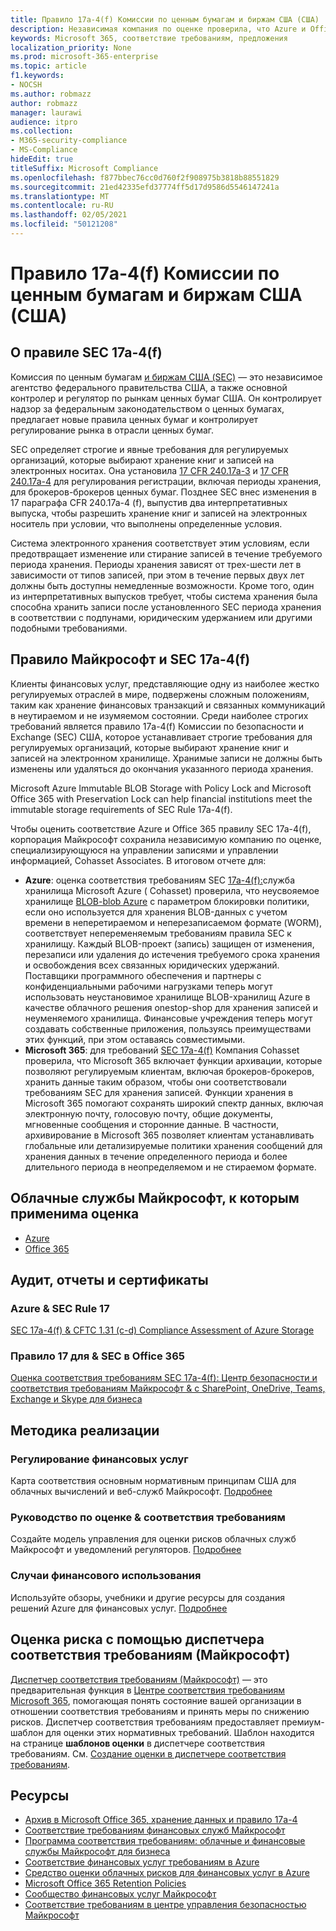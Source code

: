 ```yaml
---
title: Правило 17a-4(f) Комиссии по ценным бумагам и биржам США (США)
description: Независимая компания по оценке проверила, что Azure и Office 365 могут помочь финансовым компаниям соответствовать правилу SEC 17a-4(f) по хранению записей и неуменяемым требованиям к хранилищу.
keywords: Microsoft 365, соответствие требованиям, предложения
localization_priority: None
ms.prod: microsoft-365-enterprise
ms.topic: article
f1.keywords:
- NOCSH
ms.author: robmazz
author: robmazz
manager: laurawi
audience: itpro
ms.collection:
- M365-security-compliance
- MS-Compliance
hideEdit: true
titleSuffix: Microsoft Compliance
ms.openlocfilehash: f877bbec76cc0d760f2f908975b3818b88551829
ms.sourcegitcommit: 21ed42335efd37774ff5d17d9586d5546147241a
ms.translationtype: MT
ms.contentlocale: ru-RU
ms.lasthandoff: 02/05/2021
ms.locfileid: "50121208"
---
```

# <a name="securities-and-exchange-commission-sec-rule-17a-4f-united-states"></a>Правило 17a-4(f) Комиссии по ценным бумагам и биржам США (США)

## <a name="about-sec-rule-17a-4f"></a>О правиле SEC 17a-4(f)

Комиссия по ценным бумагам [и биржам США (SEC)](https://www.sec.gov/) — это независимое агентство федерального правительства США, а также основной контролер и регулятор по рынкам ценных бумаг США. Он контролирует надзор за федеральным законодательством о ценных бумагах, предлагает новые правила ценных бумаг и контролирует регулирование рынка в отрасли ценных бумаг.

SEC определяет строгие и явные требования для регулируемых организаций, которые выбирают хранение книг и записей на электронных носитах. Она установила [17 CFR 240.17a-3](https://www.govinfo.gov/app/details/CFR-2012-title17-vol3/CFR-2012-title17-vol3-sec240-17a-3) и [17 CFR 240.17a-4](https://www.ecfr.gov/cgi-bin/text-idx?mc=true&node=pt17.4.240&rgn=div5#se17.4.240_117a_64) для регулирования регистрации, включая периоды хранения, для брокеров-брокеров ценных бумаг. Позднее SEC [](https://www.sec.gov/rules/interp/34-47806.htm) внес изменения в 17 параграфа CFR 240.17a-4 (f), выпустив два интерпретативных выпуска, чтобы разрешить хранение книг и записей на электронных носитель при условии, что выполнены определенные условия.

Система электронного хранения соответствует этим условиям, если предотвращает изменение или стирание записей в течение требуемого периода хранения. Периоды хранения зависят от трех-шести лет в зависимости от типов записей, при этом в течение первых двух лет должны быть доступны немедленные возможности. Кроме того, один из интерпретативных выпусков требует, чтобы система хранения была способна хранить записи после установленного SEC периода хранения в соответствии с подпунами, юридическим удержанием или другими подобными требованиями.

## <a name="microsoft-and-sec-rule-17a-4f"></a>Правило Майкрософт и SEC 17a-4(f)

Клиенты финансовых услуг, представляющие одну из наиболее жестко регулируемых отраслей в мире, подвержены сложным положениям, таким как хранение финансовых транзакций и связанных коммуникаций в неутираемом и не изумяемом состоянии. Среди наиболее строгих требований является правило 17a-4(f) Комиссии по безопасности и Exchange (SEC) США, которое устанавливает строгие требования для регулируемых организаций, которые выбирают хранение книг и записей на электронном хранилище. Хранимые записи не должны быть изменены или удаляться до окончания указанного периода хранения.

Microsoft Azure Immutable BLOB Storage with Policy Lock and Microsoft Office 365 with Preservation Lock can help financial institutions meet the immutable storage requirements of SEC Rule 17a-4(f).

Чтобы оценить соответствие Azure и Office 365 правилу SEC 17a-4(f), корпорация Майкрософт сохранила независимую компанию по оценке, специализирующуюся на управлении записями и управлении информацией, Cohasset Associates. В итоговом отчете для:

- **Azure**: оценка соответствия требованиям SEC [17a-4(f):](https://servicetrust.microsoft.com/ViewPage/MSComplianceGuide?command=Download&downloadType=Document&downloadId=19b08fd4-d276-43e8-9461-715981d0ea20&docTab=4ce99610-c9c0-11e7-8c2c-f908a777fa4d_GRC_Assessment_Reports)служба хранилища Microsoft Azure ( Cohasset) проверила, что неусвояемое хранилище [BLOB-blob Azure](/azure/storage/blobs/storage-blob-immutable-storage) с параметром блокировки политики, если оно используется для хранения BLOB-данных с учетом времени в неперетираемом и неперезаписаемом формате (WORM), соответствует непеременяемым требованиям правила SEC к хранилищу. Каждый BLOB-проект (запись) защищен от изменения, перезаписи или удаления до истечения требуемого срока хранения и освобождения всех связанных юридических удержаний. Поставщики программного обеспечения и партнеры с конфиденциальными рабочими нагрузками теперь могут использовать неустановимое хранилище BLOB-хранилищ Azure в качестве облачного решения onestop-shop для хранения записей и неуменяемого хранилища. Финансовые учреждения теперь могут создавать собственные приложения, пользуясь преимуществами этих функций, при этом оставаясь совместимыми.
- **Microsoft 365**: для требований [SEC 17a-4(f)](/microsoft-365/compliance/retention-regulatory-requirements#sec-17a-4f-finra-4511c-and-cftc-131c-d) Компания Cohasset проверила, что Microsoft 365 включает функции архивации, которые позволяют регулируемым клиентам, включая брокеров-брокеров, хранить данные таким образом, чтобы они соответствовали требованиям SEC для хранения записей. Функции хранения в Microsoft 365 помогают сохранять широкий спектр данных, включая электронную почту, голосовую почту, общие документы, мгновенные сообщения и сторонние данные. В частности, архивирование в Microsoft 365 позволяет клиентам устанавливать глобальные или детализируемые политики хранения сообщений для хранения данных в течение определенного периода и более длительного периода в неопределяемом и не стираемом формате.

## <a name="microsoft-in-scope-cloud-services"></a>Облачные службы Майкрософт, к которым применима оценка

- [Azure](https://gallery.technet.microsoft.com/Overview-of-Azure-c1be3942)
- [Office 365](https://aka.ms/Office365ComplianceOfferings)

## <a name="audits-reports-and-certificates"></a>Аудит, отчеты и сертификаты

### <a name="azure--sec-rule-17"></a>Azure & SEC Rule 17

[SEC 17a-4(f) & CFTC 1.31 (c-d) Compliance Assessment of Azure Storage](https://servicetrust.microsoft.com/ViewPage/MSComplianceGuide?command=Download&downloadType=Document&downloadId=19b08fd4-d276-43e8-9461-715981d0ea20&docTab=4ce99610-c9c0-11e7-8c2c-f908a777fa4d_GRC_Assessment_Reports)

### <a name="office-365--sec-rule-17"></a>Правило 17 для & SEC в Office 365

[Оценка соответствия требованиям SEC 17a-4(f): Центр безопасности и соответствия требованиям Майкрософт & с SharePoint, OneDrive, Teams, Exchange и Skype для бизнеса](https://servicetrust.microsoft.com/ViewPage/TrustDocuments?command=Download&downloadType=Document&downloadId=9fa8349d-a0c9-47d9-93ad-472aa0fa44ec&docTab=6d000410-c9e9-11e7-9a91-892aae8839ad_FAQ_and_White_Papers)

## <a name="how-to-implement"></a>Методика реализации

### <a name="financial-services-regulation"></a>Регулирование финансовых услуг

Карта соответствия основным нормативным принципам США для облачных вычислений и веб-служб Майкрософт. [Подробнее](https://servicetrust.microsoft.com/ViewPage/TrustDocuments?command=Download&downloadType=Document&downloadId=5b483567-00b0-4d86-96ae-ee887dadb61c&docTab=6d000410-c9e9-11e7-9a91-892aae8839ad_Compliance_Guides)

### <a name="risk-assessment--compliance-guide"></a>Руководство по оценке & соответствия требованиям

Создайте модель управления для оценки рисков облачных служб Майкрософт и уведомлений регуляторов. [Подробнее](https://servicetrust.microsoft.com/ViewPage/TrustDocuments?command=Download&downloadType=Document&downloadId=edee9b14-3661-4a16-ba83-c35caf672bd7&docTab=6d000410-c9e9-11e7-9a91-892aae8839ad_FAQ_and_White_Papers)

### <a name="financial-use-cases"></a>Случаи финансового использования

Используйте обзоры, учебники и другие ресурсы для создания решений Azure для финансовых услуг. [Подробнее](/azure/industry/financial/)

## <a name="use-microsoft-compliance-manager-to-assess-your-risk"></a>Оценка риска с помощью диспетчера соответствия требованиям (Майкрософт)

[Диспетчер соответствия требованиям (Майкрософт)](/microsoft-365/compliance/compliance-manager) — это предварительная функция в [Центре соответствия требованиям Microsoft 365](/microsoft-365/compliance/microsoft-365-compliance-center), помогающая понять состояние вашей организации в отношении соответствия требованиям и принять меры по снижению рисков. Диспетчер соответствия требованиям предоставляет премиум-шаблон для оценки этих нормативных требований. Шаблон находится на странице **шаблонов оценки** в диспетчере соответствия требованиям. См. [Создание оценки в диспетчере соответствия требованиям](/microsoft-365/compliance/compliance-manager-assessments).

## <a name="resources"></a>Ресурсы

- [Архив в Microsoft Office 365, хранение данных и правило 17a-4](https://www.microsoft.com/microsoft-365/blog/2015/11/10/office-365-exchange-online-archiving-now-meets-sec-rule-17a-4-requirements/)
- [Соответствие требованиям финансовых служб Майкрософт](https://download.microsoft.com/download/6/4/7/64707E3E-6D3E-45D0-8207-A0EA3201B4A6/Microsoft%20Cloud%20-%20Financial%20Services%20Compliance%20Program%20\(Print\).pdf)
- [Программа соответствия требованиям: облачные и финансовые службы Майкрософт для бизнеса](https://servicetrust.microsoft.com/viewpage/financialservicesoverview)
- [Соответствие финансовых услуг требованиям в Azure](https://azure.microsoft.com/resources/videos/azurecon-2015-financial-services-compliance-in-azure/)
- [Средство оценки облачных рисков для финансовых услуг в Azure](https://servicetrust.microsoft.com/ViewPage/FFIECBlueprint?command=Download&downloadType=Document&downloadId=079a1973-711a-428f-9312-9ddd290cff7b&docTab=c726d5c0-2d1e-11e8-a485-57140ec19669_PaaS)
- [Microsoft Office 365 Retention Policies](/office365/securitycompliance/retention-policies)
- [Сообщество финансовых услуг Майкрософт](https://techcommunity.microsoft.com/t5/financial-services/ct-p/FinancialServices)
- [Соответствие требованиям в центре управления безопасностью Майкрософт](https://www.microsoft.com/trust-center/compliance/compliance-overview)
